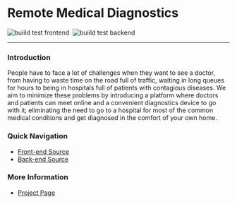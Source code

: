 # Remote Medical Diagnostics

![buiild test frontend](../../actions/workflows/build_test_react.yml/badge.svg)&nbsp;
![buiild test backend](../../actions/workflows/build_test_node.js.yml/badge.svg)

---

### Introduction

People have to face a lot of challenges when they want to see a doctor, from having to waste time on the road full of traffic, waiting in long queues for hours to being in hospitals full of patients with contagious diseases. We aim to minimize these problems by introducing a platform where doctors and patients can meet online and a convenient diagnostics device to go with it; eliminating the need to go to a hospital for most of the common medical conditions and get diagnosed in the comfort of your own home.

### Quick Navigation

- [Front-end Source](src/front-end/)
- [Back-end Source](src/back-end/)

### More Information

- [Project Page](https://cepdnaclk.github.io/e17-3yp-remote-medical-diagnostics/)

